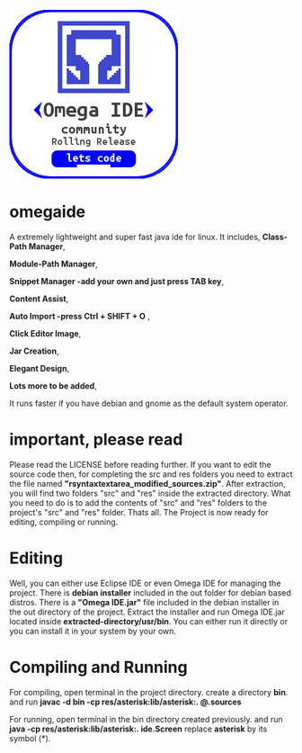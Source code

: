 
![Splash](/images/startup_splash.png)

# omegaide

A extremely lightweight and super fast java ide for linux.
It includes, 
**Class-Path Manager**, 

**Module-Path Manager**, 

**Snippet Manager -add your own and just press TAB key**, 

**Content Assist**, 

**Auto Import -press Ctrl + SHIFT + O** , 

**Click Editor Image**, 

**Jar Creation**, 

**Elegant Design**, 

**Lots more to be added**, 

It runs faster if you have debian and gnome as the default system operator.

# important, please read
Please read the LICENSE before reading further.
If you want to edit the source code then, for completing the src and res folders you need to extract the file named
**"rsyntaxtextarea_modified_sources.zip"**. After extraction, you will find two folders "src" and "res" inside the extracted directory.
What you need to do is to add the contents of "src" and "res" folders to the project's "src" and "res" folder.
Thats all. The Project is now ready for editing, compiling or running.

# Editing

Well, you can either use Eclipse IDE or even Omega IDE for managing the project.
There is **debian installer** included in the out folder for debian based distros.
There is a **"Omega IDE.jar"** file included in the debian installer in the out directory of the project.
Extract the installer and run Omega IDE.jar located inside **extracted-directory/usr/bin**.
You can either run it directly or you can install it in your system by your own.

# Compiling and Running

For compiling, open terminal in the project directory.
create a directory **bin**.
and run 
**javac -d bin -cp res/asterisk:lib/asterisk:. @.sources**

For running, open terminal in the bin directory created previously.
and run 
**java -cp res/asterisk:lib/asterisk:. ide.Screen**
replace **asterisk** by its symbol (*).
